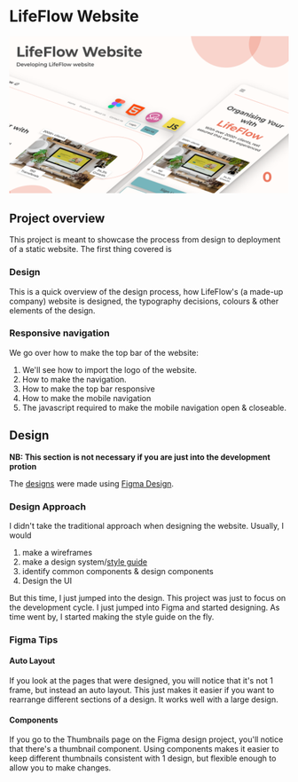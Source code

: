 # LifeFlow Website

![Thumbnail](./thumnail.png)

## Project overview

This project is meant to showcase the process from design to deployment of a static website. The first thing covered is

### Design

This is a quick overview of the design process, how LifeFlow's (a made-up company) website is designed, the typography decisions, colours & other elements of the design.

### Responsive navigation

We go over how to make the top bar of the website:

1. We'll see how to import the logo of the website.
2. How to make the navigation.
3. How to make the top bar responsive
4. How to make the mobile navigation
5. The javascript required to make the mobile navigation open & closeable.

## Design

**NB: This section is not necessary if you are just into the development protion**

The [designs](./design/) were made using [Figma Design](https://www.figma.com/file/OPFJjIl5HeKMCrzPVcTd6g/Untitled?type=design&node-id=0%3A1&t=dCN9IlLBl0GD6qK3-1).

### Design Approach

I didn't take the traditional approach when designing the website. Usually, I would

1. make a wireframes
2. make a design system/[style guide](./style-guide.md)
3. identify common components & design components
4. Design the UI

But this time, I just jumped into the design. This project was just to focus on the development cycle. I just jumped into Figma and started designing. As time went by, I started making the style guide on the fly.

### Figma Tips

#### Auto Layout

If you look at the pages that were designed, you will notice that it's not 1 frame, but instead an auto layout. This just makes it easier if you want to rearrange different sections of a design. It works well with a large design.

#### Components

If you go to the Thumbnails page on the Figma design project, you'll notice that there's a thumbnail component. Using components makes it easier to keep different thumbnails consistent with 1 design, but flexible enough to allow you to make changes.
